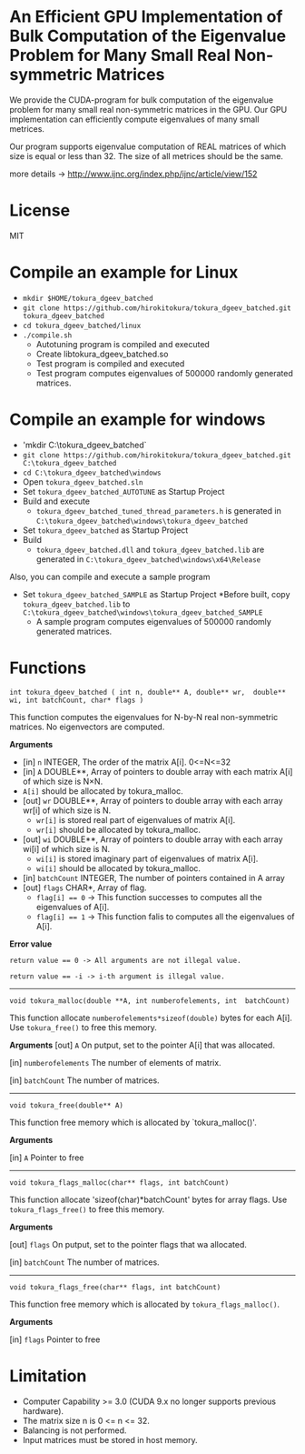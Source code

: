 # An Efficient GPU Implementation of Bulk Computation of the Eigenvalue Problem for Many Small Real Non-symmetric Matrices
We provide the CUDA-program for bulk computation of the eigenvalue problem for many small real non-symmetric matrices in the GPU.
Our GPU implementation can efficiently compute eigenvalues of many small metrices.

Our program supports eigenvalue computation of REAL matrices of which size is equal or less than 32. 
The size of all metrices should be the same.

more details -> http://www.ijnc.org/index.php/ijnc/article/view/152

# License
MIT

# Compile an example for Linux
* `mkdir $HOME/tokura_dgeev_batched`
* `git clone https://github.com/hirokitokura/tokura_dgeev_batched.git tokura_dgeev_batched`
* `cd tokura_dgeev_batched/linux`
* `./compile.sh`
  * Autotuning program is compiled and executed
  * Create libtokura_dgeev_batched.so
  * Test program is compiled and executed
  * Test program computes eigenvalues of 500000 randomly generated matrices.
# Compile an example for windows
* 'mkdir C:\tokura_dgeev_batched`
* `git clone https://github.com/hirokitokura/tokura_dgeev_batched.git C:\tokura_dgeev_batched`
* `cd C:\tokura_dgeev_batched\windows`
* Open `tokura_dgeev_batched.sln`
* Set `tokura_dgeev_batched_AUTOTUNE` as Startup Project
* Build and execute
  * `tokura_dgeev_batched_tuned_thread_parameters.h` is generated in `C:\tokura_dgeev_batched\windows\tokura_dgeev_batched`
* Set `tokura_dgeev_batched` as Startup Project
* Build
  * `tokura_dgeev_batched.dll` and `tokura_dgeev_batched.lib` are generated in `C:\tokura_dgeev_batched\windows\x64\Release`
 
Also, you can compile and execute a sample program
* Set `tokura_dgeev_batched_SAMPLE` as Startup Project
  *Before built, copy `tokura_dgeev_batched.lib` to `C:\tokura_dgeev_batched\windows\tokura_dgeev_batched_SAMPLE`
  * A sample program computes eigenvalues of 500000 randomly generated matrices.

# Functions
`int tokura_dgeev_batched
 (
  int n,
  double** A,
  double** wr, 
  double** wi,
  int batchCount,
  char* flags
  )`
  
This function computes the eigenvalues for N-by-N real non-symmetric matrices.
No eigenvectors are computed.
  
__Arguments__

* [in] `n` INTEGER, The order of the matrix A[i]. 0<=N<=32
* [in] `A` DOUBLE**, Array of pointers to double array with each matrix A[i] of which size is N×N.
 * `A[i]` should be allocated by tokura_malloc. 
* [out] `wr` DOUBLE**, Array of pointers to double array with each array wr[i] of which size is N.
  * `wr[i]` is stored real part of eigenvalues of matrix A[i].
  * `wr[i]` should be allocated by tokura_malloc. 
* [out] `wi` DOUBLE**, Array of pointers to double array with each array wi[i] of which size is N.
  * `wi[i]` is stored imaginary part of eigenvalues of matrix A[i].
  * `wi[i]` should be allocated by tokura_malloc. 
* [in] `batchCount` INTEGER, The number of pointers contained in A array
* [out] `flags` CHAR*, Array of flag.
  * `flag[i] == 0` -> This function successes to computes all the eigenvalues of A[i].
  * `flag[i] == 1` -> This function falis to computes all the eigenvalues of A[i].
  
__Error value__

`return value == 0 -> All arguments are not illegal value.`

`return value == -i -> i-th argument is illegal value.`

---
`void tokura_malloc(double **A, int numberofelements, int  batchCount)`

This function allocate `numberofelements*sizeof(double)` bytes for each A[i].
Use `tokura_free()` to free this memory.

__Arguments__
[out] `A` On putput, set to the pointer A[i] that was allocated.

[in] `numberofelements` The number of elements of matrix.

[in] `batchCount` The number of matrices.


---
`void tokura_free(double** A)`

This function free memory which is allocated by `tokura_malloc()'.

__Arguments__

[in] `A` Pointer to free


---
`void tokura_flags_malloc(char** flags, int batchCount)`

This function allocate 'sizeof(char)*batchCount' bytes for array flags.
Use `tokura_flags_free()` to free this memory.

__Arguments__

[out] `flags` On putput, set to the pointer flags that wa allocated.

[in] `batchCount` The number of matrices.


---
`void tokura_flags_free(char** flags, int batchCount)`

This function free memory which is allocated by `tokura_flags_malloc()`.

__Arguments__

[in] `flags` Pointer to free



# Limitation

* Computer Capability >= 3.0 (CUDA 9.x no longer supports previous hardware).
* The matrix size n is 0 <= n <= 32.
* Balancing is not performed.
* Input matrices must be stored in host memory.


